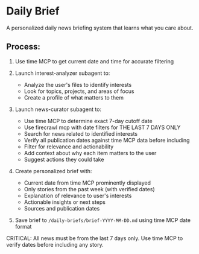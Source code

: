 # Daily Brief

A personalized daily news briefing system that learns what you care about.

## Process:

1. Use time MCP to get current date and time for accurate filtering

2. Launch interest-analyzer subagent to:
   - Analyze the user's files to identify interests
   - Look for topics, projects, and areas of focus
   - Create a profile of what matters to them

3. Launch news-curator subagent to:
   - Use time MCP to determine exact 7-day cutoff date
   - Use firecrawl mcp with date filters for THE LAST 7 DAYS ONLY
   - Search for news related to identified interests
   - Verify all publication dates against time MCP data before including
   - Filter for relevance and actionability
   - Add context about why each item matters to the user
   - Suggest actions they could take

4. Create personalized brief with:
   - Current date from time MCP prominently displayed
   - Only stories from the past week (with verified dates)
   - Explanation of relevance to user's interests
   - Actionable insights or next steps
   - Sources and publication dates

5. Save brief to `/daily-briefs/brief-YYYY-MM-DD.md` using time MCP date format

CRITICAL: All news must be from the last 7 days only. Use time MCP to verify dates before including any story.